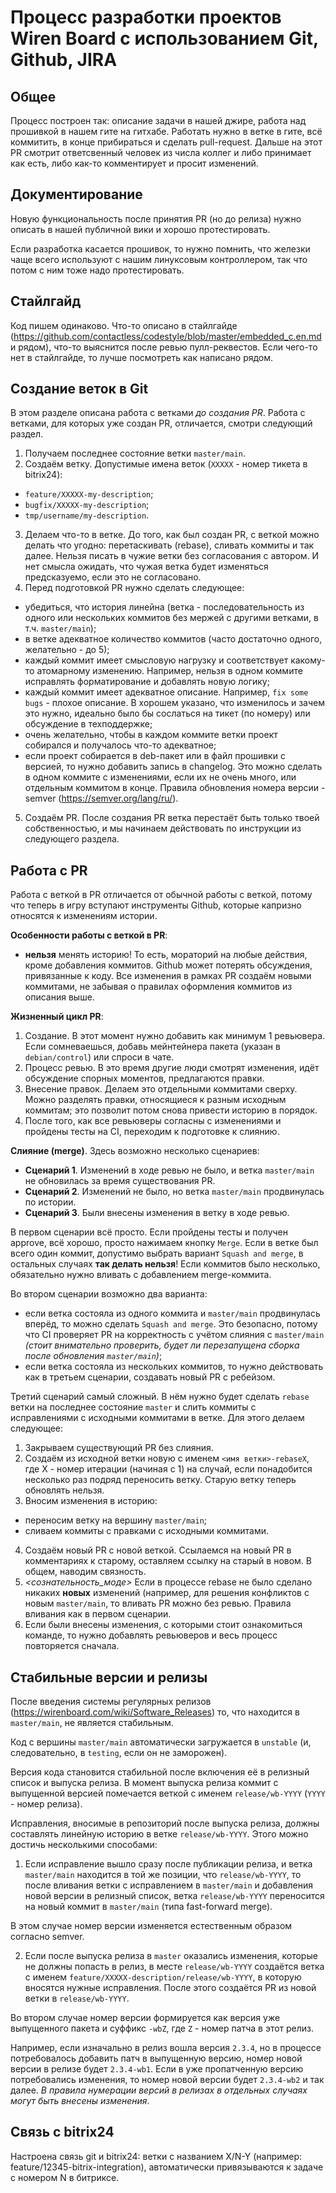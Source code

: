 Процесс разработки проектов Wiren Board с использованием Git, Github, JIRA
============================

Общее
-------------

Процесс построен так: описание задачи в нашей джире, работа над прошивкой в нашем гите на гитхабе. 
Работать нужно в ветке в гите, всё коммитить, в конце прибираться и сделать pull-request. 
Дальше на этот PR смотрит ответсвенный человек из числа коллег и либо принимает как есть, либо как-то комментирует и просит изменений.


Документирование
-------------------------
Новую функциональность после принятия PR (но до релиза) нужно описать в нашей публичной вики и хорошо протестировать. 

Если разработка касается прошивок, то нужно помнить, что железки чаще всего используют с нашим линуксовым контроллером, так что потом с ним тоже надо протестировать.


Стайлгайд
------------
Код пишем одинаково. Что-то описано в стайлгайде (https://github.com/contactless/codestyle/blob/master/embedded_c.en.md и рядом), что-то выяснится после ревью пулл-реквестов. Если чего-то нет в стайлгайде, то лучше посмотреть как написано рядом.


Создание веток в Git
--------------------

В этом разделе описана работа с ветками _до создания PR_. Работа с ветками, для которых уже создан PR, отличается, смотри следующий раздел.

  1. Получаем последнее состояние ветки `master/main`.
  2. Создаём ветку. Допустимые имена веток (`XXXXX` - номер тикета в bitrix24):

  - `feature/XXXXX-my-description`;
  - `bugfix/XXXXX-my-description`;
  - `tmp/username/my-description`.

  3. Делаем что-то в ветке. До того, как был создан PR, с веткой можно делать что угодно: перетаскивать (rebase), сливать коммиты и так далее.
     Нельзя писать в чужие ветки без согласования с автором. И нет смысла ожидать, что чужая ветка будет изменяться предсказуемо, если это
     не согласовано.
  4. Перед подготовкой PR нужно сделать следующее:

  - убедиться, что история линейна (ветка - последовательность из одного или нескольких коммитов без мержей с другими ветками, в т.ч. `master/main`);
  - в ветке адекватное количество коммитов (часто достаточно одного, желательно - до 5);
  - каждый коммит имеет смысловую нагрузку и соответствует какому-то атомарному изменению. Например, нельзя в одном коммите исправлять
    форматирование и добавлять новую логику;
  - каждый коммит имеет адекватное описание. Например, `fix some bugs` - плохое описание. В хорошем указано, что изменилось и зачем это нужно,
    идеально было бы сослаться на тикет (по номеру) или обсуждение в техподдержке;
  - очень желательно, чтобы в каждом коммите ветки проект собирался и получалось что-то адекватное;
  - если проект собирается в deb-пакет или в файл прошивки с версией, то нужно добавить запись в changelog. Это можно сделать в одном коммите с
    изменениями, если их не очень много, или отдельным коммитом в конце. Правила обновления номера версии - semver (https://semver.org/lang/ru/).

  5. Создаём PR. После создания PR ветка перестаёт быть только твоей собственностью, и мы начинаем действовать по инструкции из следующего раздела.

Работа с PR
-----------

Работа с веткой в PR отличается от обычной работы с веткой, потому что теперь в игру вступают инструменты Github,
которые капризно относятся к изменениям истории.

**Особенности работы с веткой в PR**:

  - **нельзя** менять историю! То есть, мораторий на любые действия, кроме добавления коммитов.
    Github может потерять обсуждения, привязанные к коду. Все изменения в рамках PR создаём новыми коммитами,
    не забывая о правилах оформления коммитов из описания выше.

**Жизненный цикл PR**:

  1. Создание. В этот момент нужно добавить как минимум 1 ревьювера. Если сомневаешься, добавь мейнтейнера пакета (указан в `debian/control`) или спроси в чате.
  2. Процесс ревью. В это время другие люди смотрят изменения, идёт обсуждение спорных моментов, предлагаются правки.
  3. Внесение правок. Делаем это отдельными коммитами сверху. Можно разделять правки, относящиеся к разным исходным коммитам; это позволит
     потом снова привести историю в порядок.
  4. После того, как все ревьюверы согласны с изменениями и пройдены тесты на CI, переходим к подготовке к слиянию.

**Слияние (merge)**. Здесь возможно несколько сценариев:

  - **Сценарий 1**. Изменений в ходе ревью не было, и ветка `master/main` не обновилась за время существования PR.
  - **Сценарий 2**. Изменений не было, но ветка `master/main` продвинулась по истории.
  - **Сценарий 3**. Были внесены изменения в ветку в ходе ревью.

В первом сценарии всё просто. Если пройдены тесты и получен approve, всё хорошо, просто нажимаем кнопку `Merge`.
Если в ветке был всего один коммит, допустимо выбрать вариант `Squash and merge`, в остальных случаях **так делать нельзя**!
Если коммитов было несколько, обязательно нужно вливать с добавлением merge-коммита.

Во втором сценарии возможно два варианта:

 - если ветка состояла из одного коммита и `master/main` продвинулась вперёд, то можно сделать `Squash and merge`. Это безопасно,
   потому что CI проверяет PR на корректность с учётом слияния с `master/main` _(стоит внимательно проверить, будет ли перезапущена
   сборка после обновления `master/main`)_;
 - если ветка состояла из нескольких коммитов, то нужно действовать как в третьем сценарии, создавать новый PR с ребейзом.

Третий сценарий самый сложный. В нём нужно будет сделать `rebase` ветки на последнее состояние `master` и слить коммиты с исправлениями
с исходными коммитами в ветке. Для этого делаем следующее:

  1. Закрываем существующий PR без слияния.
  2. Создаём из исходной ветки новую с именем `<имя ветки>-rebaseX`, где X - номер итерации (начиная с 1) на случай, если понадобится
     несколько раз подряд переносить ветку. Старую ветку теперь обновлять нельзя.
  3. Вносим изменения в историю:

  - переносим ветку на вершину `master/main`;
  - сливаем коммиты с правками с исходными коммитами.

  4. Создаём новый PR с новой веткой. Ссылаемся на новый PR в комментариях к старому, оставляем ссылку на старый в новом.
     В общем, наводим связность.
  5. _<сознательность\_моде>_ Если в процессе rebase не было сделано никаких **новых** изменений (например, для решения
    конфликтов с новым `master/main`, то вливать PR можно без ревью. Правила вливания как в первом сценарии.
  6. Если были внесены изменения, с которыми стоит ознакомиться команде, то нужно добавлять ревьюверов и весь процесс повторяется сначала.


Стабильные версии и релизы
--------------------------

После введения системы регулярных релизов (https://wirenboard.com/wiki/Software_Releases) то, что находится в `master/main`, не является стабильным.

Код с вершины `master/main` автоматически загружается в `unstable` (и, следовательно, в `testing`, если он не заморожен).

Версия кода становится стабильной после включения её в релизный список и выпуска релиза. В момент выпуска релиза коммит с выпущенной
версией помечается веткой с именем `release/wb-YYYY` (`YYYY` - номер релиза).

Исправления, вносимые в репозиторий после выпуска релиза, должны составлять линейную историю в ветке `release/wb-YYYY`.
Этого можно достичь несколькими способами:

 1. Если исправление вышло сразу после публикации релиза, и ветка `master/main` находится в той же позиции, что `release/wb-YYYY`,
    то после вливания ветки с исправлением в `master/main` и добавления новой версии в релизный список, ветка `release/wb-YYYY`
    переносится на новый коммит в `master/main` (типа fast-forward merge).

В этом случае номер версии изменяется естественным образом согласно semver.


 2. Если после выпуска релиза в `master` оказались изменения, которые не должны попасть в релиз, в месте `release/wb-YYYY` создаётся
    ветка с именем `feature/XXXXX-description/release/wb-YYYY`, в которую вносятся нужные исправления. После этого создаётся PR
    из новой ветки в `release/wb-YYYY`.

Во втором случае номер версии формируется как версия уже выпущенного пакета и суффикс `-wbZ`, где `Z` - номер патча в этот релиз.

Например, если изначально в релиз вошла версия `2.3.4`, но в процессе потребовалось добавить патч в выпущенную версию,
номер новой версии в релизе будет `2.3.4-wb1`. Если в уже пропатченную версию потребовались изменения, то номер новой
версии будет `2.3.4-wb2` и так далее. _В правила нумерации версий в релизах в отдельных случаях могут быть внесены изменения_.


Связь с bitrix24
----------------

Настроена связь git и bitrix24: ветки с названием X/N-Y (например: feature/12345-bitrix-integration), автоматически привязываются к задаче с номером N в битриксе. 
